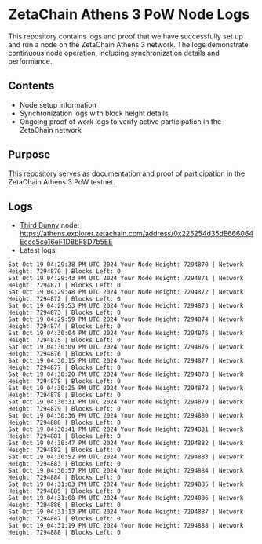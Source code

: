 # ZetaChain Athens 3 PoW Node Logs
This repository contains logs and proof that we have successfully set up and run a node on the ZetaChain Athens 3 network. The logs demonstrate continuous node operation, including synchronization details and performance.

## Contents
- Node setup information
- Synchronization logs with block height details
- Ongoing proof of work logs to verify active participation in the ZetaChain network

## Purpose
This repository serves as documentation and proof of participation in the ZetaChain Athens 3 PoW testnet.

## Logs

- [Third Bunny](https://thirdbunny.xyz/) node: https://athens.explorer.zetachain.com/address/0x225254d35dE666064Eccc5ce16eF1D8bF8D7b5EE
- Latest logs:
```
Sat Oct 19 04:29:38 PM UTC 2024 Your Node Height: 7294870 | Network Height: 7294870 | Blocks Left: 0
Sat Oct 19 04:29:43 PM UTC 2024 Your Node Height: 7294871 | Network Height: 7294871 | Blocks Left: 0
Sat Oct 19 04:29:48 PM UTC 2024 Your Node Height: 7294872 | Network Height: 7294872 | Blocks Left: 0
Sat Oct 19 04:29:53 PM UTC 2024 Your Node Height: 7294873 | Network Height: 7294873 | Blocks Left: 0
Sat Oct 19 04:29:59 PM UTC 2024 Your Node Height: 7294874 | Network Height: 7294874 | Blocks Left: 0
Sat Oct 19 04:30:04 PM UTC 2024 Your Node Height: 7294875 | Network Height: 7294875 | Blocks Left: 0
Sat Oct 19 04:30:09 PM UTC 2024 Your Node Height: 7294876 | Network Height: 7294876 | Blocks Left: 0
Sat Oct 19 04:30:15 PM UTC 2024 Your Node Height: 7294877 | Network Height: 7294877 | Blocks Left: 0
Sat Oct 19 04:30:20 PM UTC 2024 Your Node Height: 7294878 | Network Height: 7294878 | Blocks Left: 0
Sat Oct 19 04:30:25 PM UTC 2024 Your Node Height: 7294878 | Network Height: 7294878 | Blocks Left: 0
Sat Oct 19 04:30:31 PM UTC 2024 Your Node Height: 7294879 | Network Height: 7294879 | Blocks Left: 0
Sat Oct 19 04:30:36 PM UTC 2024 Your Node Height: 7294880 | Network Height: 7294880 | Blocks Left: 0
Sat Oct 19 04:30:41 PM UTC 2024 Your Node Height: 7294881 | Network Height: 7294881 | Blocks Left: 0
Sat Oct 19 04:30:47 PM UTC 2024 Your Node Height: 7294882 | Network Height: 7294882 | Blocks Left: 0
Sat Oct 19 04:30:52 PM UTC 2024 Your Node Height: 7294883 | Network Height: 7294883 | Blocks Left: 0
Sat Oct 19 04:30:57 PM UTC 2024 Your Node Height: 7294884 | Network Height: 7294884 | Blocks Left: 0
Sat Oct 19 04:31:03 PM UTC 2024 Your Node Height: 7294885 | Network Height: 7294885 | Blocks Left: 0
Sat Oct 19 04:31:08 PM UTC 2024 Your Node Height: 7294886 | Network Height: 7294886 | Blocks Left: 0
Sat Oct 19 04:31:13 PM UTC 2024 Your Node Height: 7294887 | Network Height: 7294887 | Blocks Left: 0
Sat Oct 19 04:31:19 PM UTC 2024 Your Node Height: 7294888 | Network Height: 7294888 | Blocks Left: 0
```
